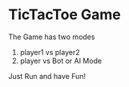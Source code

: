 # TicTacToe Game

The Game has two modes
1. player1 vs player2
2. player vs Bot or AI Mode

Just Run and have Fun!
